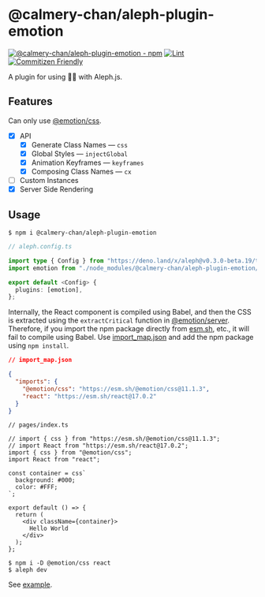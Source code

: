 # @calmery-chan/aleph-plugin-emotion

[![@calmery-chan/aleph-plugin-emotion - npm](https://img.shields.io/npm/v/@calmery-chan/aleph-plugin-emotion.svg)](https://www.npmjs.com/package/@calmery-chan/aleph-plugin-emotion)
[![Lint](https://github.com/calmery-chan/aleph-plugin-emotion/actions/workflows/lint.yml/badge.svg?branch=develop)](https://github.com/calmery-chan/aleph-plugin-emotion/actions/workflows/lint.yml)
[![Commitizen Friendly](https://img.shields.io/badge/commitizen-friendly-brightgreen.svg)](http://commitizen.github.io/cz-cli/)

A plugin for using :woman_singer: with Aleph.js.

## Features

Can only use [@emotion/css](https://emotion.sh/docs/@emotion/css).

- [x] API
  - [x] Generate Class Names — `css`
  - [x] Global Styles — `injectGlobal`
  - [x] Animation Keyframes — `keyframes`
  - [x] Composing Class Names — `cx`
- [ ] Custom Instances
- [x] Server Side Rendering

## Usage

```
$ npm i @calmery-chan/aleph-plugin-emotion
```

```ts
// aleph.config.ts

import type { Config } from "https://deno.land/x/aleph@v0.3.0-beta.19/types.d.ts";
import emotion from "./node_modules/@calmery-chan/aleph-plugin-emotion/mod.ts";

export default <Config> {
  plugins: [emotion],
};
```

Internally, the React component is compiled using Babel, and then the CSS is extracted using the `extractCritical` function in [@emotion/server](https://www.npmjs.com/package/@emotion/server). Therefore, if you import the npm package directly from [esm.sh](https://esm.sh/), etc., it will fail to compile using Babel. Use [import_map.json](https://alephjs.org/docs/basic-features/import-maps) and add the npm package using `npm install`.

```json
// import_map.json

{
  "imports": {
    "@emotion/css": "https://esm.sh/@emotion/css@11.1.3",
    "react": "https://esm.sh/react@17.0.2"
  }
}
```

```tsx
// pages/index.ts

// import { css } from "https://esm.sh/@emotion/css@11.1.3";
// import React from "https://esm.sh/react@17.0.2";
import { css } from "@emotion/css";
import React from "react";

const container = css`
  background: #000;
  color: #FFF;
`;

export default () => {
  return (
    <div className={container}>
      Hello World
    </div>
  );
};
```

```
$ npm i -D @emotion/css react
$ aleph dev
```

See [example](./example/).

